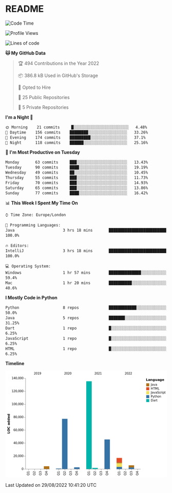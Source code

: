 # README

<!--START_SECTION:waka-->
![Code Time](http://img.shields.io/badge/Code%20Time-205%20hrs%2059%20mins-blue)

![Profile Views](http://img.shields.io/badge/Profile%20Views-0-blue)

![Lines of code](https://img.shields.io/badge/From%20Hello%20World%20I%27ve%20Written-290%20Thousand%20lines%20of%20code-blue)

**🐱 My GitHub Data** 

> 🏆 494 Contributions in the Year 2022
 > 
> 📦 386.8 kB Used in GitHub's Storage 
 > 
> 💼 Opted to Hire
 > 
> 📜 25 Public Repositories 
 > 
> 🔑 5 Private Repositories  
 > 
**I'm a Night 🦉** 

```text
🌞 Morning    21 commits     █░░░░░░░░░░░░░░░░░░░░░░░░   4.48% 
🌆 Daytime    156 commits    ████████░░░░░░░░░░░░░░░░░   33.26% 
🌃 Evening    174 commits    █████████░░░░░░░░░░░░░░░░   37.1% 
🌙 Night      118 commits    ██████░░░░░░░░░░░░░░░░░░░   25.16%

```
📅 **I'm Most Productive on Tuesday** 

```text
Monday       63 commits     ███░░░░░░░░░░░░░░░░░░░░░░   13.43% 
Tuesday      90 commits     ████░░░░░░░░░░░░░░░░░░░░░   19.19% 
Wednesday    49 commits     ██░░░░░░░░░░░░░░░░░░░░░░░   10.45% 
Thursday     55 commits     ███░░░░░░░░░░░░░░░░░░░░░░   11.73% 
Friday       70 commits     ███░░░░░░░░░░░░░░░░░░░░░░   14.93% 
Saturday     65 commits     ███░░░░░░░░░░░░░░░░░░░░░░   13.86% 
Sunday       77 commits     ████░░░░░░░░░░░░░░░░░░░░░   16.42%

```


📊 **This Week I Spent My Time On** 

```text
⌚︎ Time Zone: Europe/London

💬 Programming Languages: 
Java                     3 hrs 18 mins       █████████████████████████   100.0%

🔥 Editors: 
IntelliJ                 3 hrs 18 mins       █████████████████████████   100.0%

💻 Operating System: 
Windows                  1 hr 57 mins        ██████████████░░░░░░░░░░░   59.4% 
Mac                      1 hr 20 mins        ██████████░░░░░░░░░░░░░░░   40.6%

```

**I Mostly Code in Python** 

```text
Python                   8 repos             ████████████░░░░░░░░░░░░░   50.0% 
Java                     5 repos             ███████░░░░░░░░░░░░░░░░░░   31.25% 
Dart                     1 repo              █░░░░░░░░░░░░░░░░░░░░░░░░   6.25% 
JavaScript               1 repo              █░░░░░░░░░░░░░░░░░░░░░░░░   6.25% 
HTML                     1 repo              █░░░░░░░░░░░░░░░░░░░░░░░░   6.25%

```


**Timeline**

![Chart not found](https://raw.githubusercontent.com/XeonHis/XeonHis/main/charts/bar_graph.png) 


 Last Updated on 29/08/2022 10:41:20 UTC
<!--END_SECTION:waka-->
